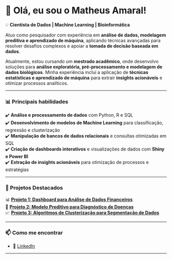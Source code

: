 # 👋 Olá, eu sou o Matheus Amaral!  

💡 **Cientista de Dados | Machine Learning | Bioinformática**  

Atuo como pesquisador com experiência em **análise de dados, modelagem preditiva e aprendizado de máquina**, aplicando técnicas avançadas para resolver desafios complexos e apoiar a **tomada de decisão baseada em dados**.  

Atualmente, estou cursando um **mestrado acadêmico**, onde desenvolvo soluções para **análise exploratória, pré-processamento e modelagem de dados biológicos**. Minha experiência inclui a aplicação de **técnicas estatísticas e aprendizado de máquina** para extrair **insights acionáveis** e otimizar processos analíticos.  

---

### 📊 Principais habilidades  
✔️ **Análise e processamento de dados** com Python, R e SQL  
✔️ **Desenvolvimento de modelos de Machine Learning** para classificação, regressão e clusterização  
✔️ **Manipulação de bancos de dados relacionais** e consultas otimizadas em SQL  
✔️ **Criação de dashboards interativos** e visualizações de dados com **Shiny e Power BI**  
✔️ **Extração de insights acionáveis** para otimização de processos e estratégias  

---

### 📂 Projetos Destacados  
📊 **[Projeto 1: Dashboard para Análise de Dados Financeiros](#)**  
🤖 **[Projeto 2: Modelo Preditivo para Diagnóstico de Doenças](#)**  
📈 **[Projeto 3: Algoritmos de Clusterização para Segmentação de Dados](#)**  

---

### 📫 Como me encontrar  
- 💼 [LinkedIn](https://www.linkedin.com/in/maatheusamaral/)

---
